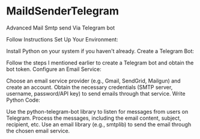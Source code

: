 # MaildSenderTelegram
Advanced Mail Smtp send Via Telegram bot 

Follow Instructions
Set Up Your Environment:

Install Python on your system if you haven't already.
Create a Telegram Bot:

Follow the steps I mentioned earlier to create a Telegram bot and obtain the bot token.
Configure an Email Service:

Choose an email service provider (e.g., Gmail, SendGrid, Mailgun) and create an account.
Obtain the necessary credentials (SMTP server, username, password/API key) to send emails through that service.
Write Python Code:

Use the python-telegram-bot library to listen for messages from users on Telegram.
Process the messages, including the email content, subject, recipient, etc.
Use an email library (e.g., smtplib) to send the email through the chosen email service.
